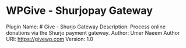 # WPGive - Shurjopay Gateway
Plugin Name: # Give - Shurjo Gateway
Description: Process online donations via the Shurjo payment gateway.
Author: Umer Naeem
Author URI: https://givewp.com
Version: 1.0

